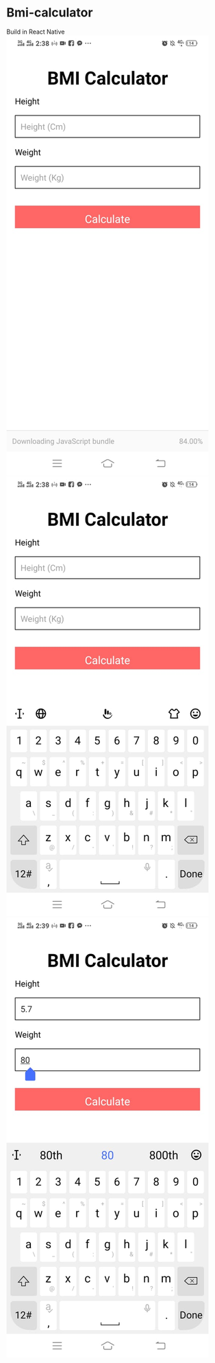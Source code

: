 # Bmi-calculator
Build in React Native
![Image 1](https://github.com/junaid-choudhary15/Bmi-calculator/blob/main/screen1.jpeg)
![Image 1](https://github.com/junaid-choudhary15/Bmi-calculator/blob/main/screen2.jpeg)
![Image 1](https://github.com/junaid-choudhary15/Bmi-calculator/blob/main/screen3.jpeg)
